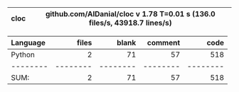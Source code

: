 cloc|github.com/AlDanial/cloc v 1.78  T=0.01 s (136.0 files/s, 43918.7 lines/s)
--- | ---

Language|files|blank|comment|code
:-------|-------:|-------:|-------:|-------:
Python|2|71|57|518
--------|--------|--------|--------|--------
SUM:|2|71|57|518
